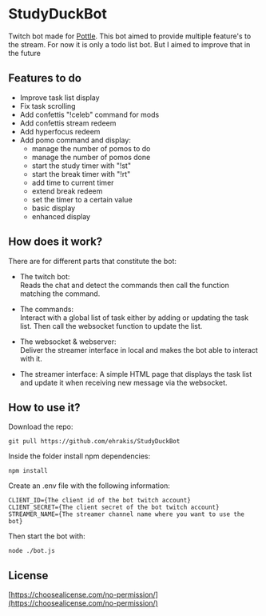 # StudyDuckBot

Twitch bot made for [Pottle](https://www.twitch.tv/pottlelive).
This bot aimed to provide multiple feature's to the stream. For now it is only a todo list bot. But I aimed to improve that in the future

## Features to do
- Improve task list display
- Fix task scrolling
- Add confettis "!celeb" command for mods
- Add confettis stream redeem
- Add hyperfocus redeem
- Add pomo command and display:
    - manage the number of pomos to do
    - manage the number of pomos done
    - start the study timer with "!st"
    - start the break timer with "!rt"
    - add time to current timer
    - extend break redeem
    - set the timer to a certain value
    - basic display
    - enhanced display

## How does it work?
There are for different parts that constitute the bot:
- The twitch bot:  
    Reads the chat and detect the commands then call the function matching the command.

- The commands:  
    Interact with a global list of task either by adding or updating the task list. Then call the websocket function to update the list.

- The websocket & webserver:  
    Deliver the streamer interface in local and makes the bot able to interact with it.

- The streamer interface:
    A simple HTML page that displays the task list and update it when receiving new message via the websocket.

## How to use it?
Download the repo:
```
git pull https://github.com/ehrakis/StudyDuckBot
```
Inside the folder install npm dependencies:
```
npm install
```
Create an .env file with the following information:
```
CLIENT_ID={The client id of the bot twitch account}
CLIENT_SECRET={The client secret of the bot twitch account}
STREAMER_NAME={The streamer channel name where you want to use the bot}
```
Then start the bot with:
```
node ./bot.js
```


## License
[https://choosealicense.com/no-permission/](https://choosealicense.com/no-permission/)